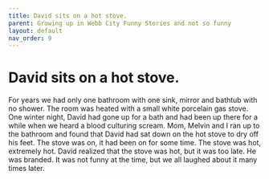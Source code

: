 ```yaml
---
title: David sits on a hot stove.
parent: Growing up in Webb City Funny Stories and not so funny
layout: default
nav_order: 9
---
```


# David sits on a hot stove.

For years we had only one bathroom with one sink, mirror and bathtub with no shower. The room was heated with a small white porcelain gas stove. One winter night, David had gone up for a bath and had been up there for a while when we heard a blood culturing scream.  Mom, Melvin and I ran up to the bathroom and found that David had sat down on the hot stove to dry off his feet. The stove was on, it had been on for some time. The stove was hot, extremely hot. David realized that the stove was hot, but it was too late.  He was branded. It was not funny at the time, but we all laughed about it many times later.